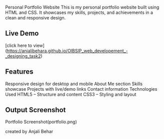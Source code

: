 Personal Portfolio Website
This is my personal portfolio website built using HTML and CSS.
It showcases my skills, projects, and achievements in a clean and responsive design.

## Live Demo
[click here to view] (https://anjalibehara.github.io/OIBSIP_web_developement_-_designing_task2)

## Features
Responsive design for desktop and mobile
About Me section
Skills showcase
Projects with live/demo links
Contact information
Technologies Used
HTML5 – Structure and content
CSS3 – Styling and layout
## Output Screenshot
Portfolio Screenshot(portfolio.png)

created by Anjali Behar
